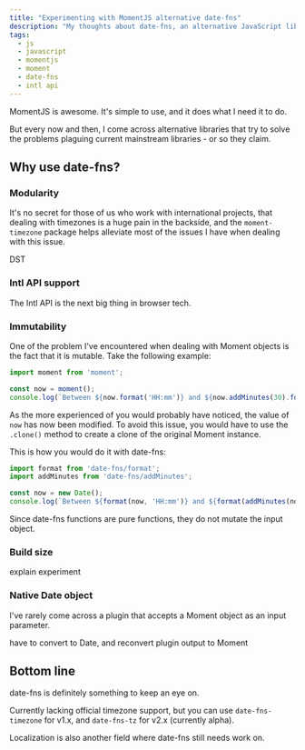 ```yaml
---
title: "Experimenting with MomentJS alternative date-fns"
description: "My thoughts about date-fns, an alternative JavaScript library to MomentJS for handling time."
tags:
  - js
  - javascript
  - momentjs
  - moment
  - date-fns
  - intl api
---
```


MomentJS is awesome. It's simple to use, and it does what I need it to do.

But every now and then, I come across alternative libraries that try to solve the problems plaguing current mainstream libraries - or so they claim.

## Why use date-fns?

### Modularity

It's no secret for those of us who work with international projects, that dealing with timezones is a huge pain in the backside, and the `moment-timezone` package helps alleviate most of the issues I have when dealing with this issue.

DST

### Intl API support

The Intl API is the next big thing in browser tech.

### Immutability

One of the problem I've encountered when dealing with Moment objects is the fact that it is mutable. Take the following example:

```javascript
import moment from 'moment';

const now = moment();
console.log(`Between ${now.format('HH:mm')} and ${now.addMinutes(30).format('HH:mm')}`);
```

As the more experienced of you would probably have noticed, the value of `now` has now been modified. To avoid this issue, you would have to use the `.clone()` method to create a clone of the original Moment instance.

This is how you would do it with date-fns:

```javascript
import format from 'date-fns/format';
import addMinutes from 'date-fns/addMinutes';

const now = new Date();
console.log(`Between ${format(now, 'HH:mm')} and ${format(addMinutes(now, 30), 'HH:mm')}`);
```

Since date-fns functions are pure functions, they do not mutate the input object.

### Build size

explain experiment

### Native Date object

I've rarely come across a plugin that accepts a Moment object as an input parameter.

have to convert to Date, and reconvert plugin output to Moment 

## Bottom line

date-fns is definitely something to keep an eye on.

Currently lacking official timezone support, but you can use `date-fns-timezone` for v1.x, and `date-fns-tz` for v2.x (currently alpha).

Localization is also another field where date-fns still needs work on.
